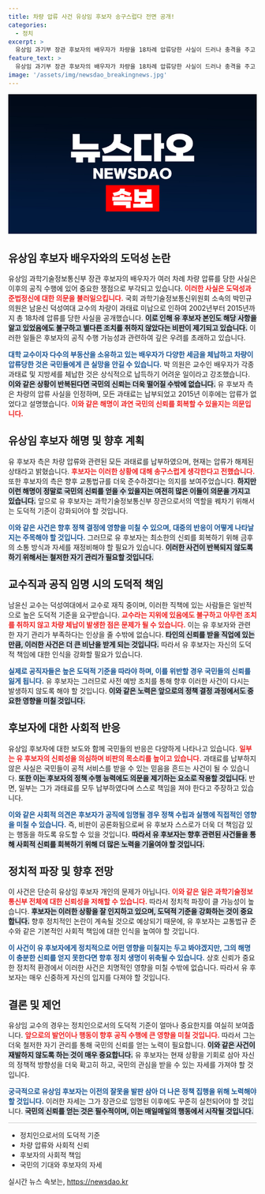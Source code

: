 ```yaml
---
title: 차량 압류 사건 유상임 후보자 송구스럽다 전면 공개!
categories:
  - 정치
excerpt: >
  유상임 과기부 장관 후보자의 배우자가 차량을 18차례 압류당한 사실이 드러나 충격을 주고 있습니다. 도덕성 문제를 제기한 의원의 비판에 후보자는 과태료를 모두 납부했다고 해명했습니다.
feature_text: >
  유상임 과기부 장관 후보자의 배우자가 차량을 18차례 압류당한 사실이 드러나 충격을 주고 있습니다. 도덕성 문제를 제기한 의원의 비판에 후보자는 과태료를 모두 납부했다고 해명했습니다.
image: '/assets/img/newsdao_breakingnews.jpg'
---
```


<p><img src="/assets/img/newsdao_breakingnews.jpg" alt="firstkoreanews 속보" /></p>

<h2 data-ke-size="size26">유상임 후보자 배우자와의 도덕성 논란</h2>

<p data-ke-size="size16">유상임 과학기술정보통신부 장관 후보자의 배우자가 여러 차례 차량 압류를 당한 사실은 이후의 공직 수행에 있어 중요한 쟁점으로 부각되고 있습니다. <b><span style="color: #ee2323;">이러한 사실은 도덕성과 준법정신에 대한 의문을 불러일으킵니다.</span></b> 국회 과학기술정보통신위원회 소속의 박민규 의원은 남윤신 덕성여대 교수의 차량이 과태료 미납으로 인하여 2002년부터 2015년까지 총 18차례 압류를 당한 사실을 공개했습니다. <b><span style="background-color: #21538527;">이로 인해 유 후보자 본인도 해당 사항을 알고 있었음에도 불구하고 별다른 조치를 취하지 않았다는 비판이 제기되고 있습니다.</span></b> 이러한 일들은 후보자의 공직 수행 가능성과 관련하여 깊은 우려를 초래하고 있습니다.</p>

<p data-ke-size="size16"><b><span style="color: #1a5490;">대학 교수이자 다수의 부동산을 소유하고 있는 배우자가 다양한 세금을 체납하고 차량이 압류당한 것은 국민들에게 큰 실망을 안길 수 있습니다.</span></b> 박 의원은 교수인 배우자가 각종 과태료 및 지방세를 체납한 것은 상식적으로 납득하기 어려운 일이라고 강조했습니다. <b><span style="background-color: #21538527;">이와 같은 상황이 반복된다면 국민의 신뢰는 더욱 떨어질 수밖에 없습니다.</span></b> 유 후보자 측은 차량의 압류 사실을 인정하며, 모든 과태료는 납부되었고 2015년 이후에는 압류가 없었다고 설명했습니다. <b><span style="color: #ee2323;">이와 같은 해명이 과연 국민의 신뢰를 회복할 수 있을지는 의문입니다.</span></b></p>

<h2 data-ke-size="size26">유상임 후보자 해명 및 향후 계획</h2>

<p data-ke-size="size16">유 후보자 측은 차량 압류와 관련된 모든 과태료를 납부하였으며, 현재는 압류가 해제된 상태라고 밝혔습니다. <b><span style="color: #ee2323;">후보자는 이러한 상황에 대해 송구스럽게 생각한다고 전했습니다.</span></b> 또한 후보자의 측은 향후 교통법규를 더욱 준수하겠다는 의지를 보여주었습니다. <b><span style="background-color: #21538527;">하지만 이런 해명이 정말로 국민의 신뢰를 얻을 수 있을지는 여전히 많은 이들이 의문을 가지고 있습니다.</span></b> 앞으로 유 후보자는 과학기술정보통신부 장관으로서의 역할을 꿰차기 위해서는 도덕적 기준이 강화되어야 할 것입니다.</p>

<p data-ke-size="size16"><b><span style="color: #1a5490;">이와 같은 사건은 향후 정책 결정에 영향을 미칠 수 있으며, 대중의 반응이 어떻게 나타날지는 주목해야 할 것입니다.</span></b> 그러므로 유 후보자는 최소한의 신뢰를 회복하기 위해 금후의 소통 방식과 자세를 재정비해야 할 필요가 있습니다. <b><span style="background-color: #21538527;">이러한 사건이 반복되지 않도록 하기 위해서는 철저한 자기 관리가 필요할 것입니다.</span></b></p>

<h2 data-ke-size="size26">교수직과 공직 임명 시의 도덕적 책임</h2>

<p data-ke-size="size16">남윤신 교수는 덕성여대에서 교수로 재직 중이며, 이러한 직책에 있는 사람들은 일반적으로 높은 도덕적 기준을 요구받습니다. <b><span style="color: #ee2323;">교수라는 지위에 있음에도 불구하고 아무런 조치를 취하지 않고 차량 체납이 발생한 점은 문제가 될 수 있습니다.</span></b> 이는 유 후보자와 관련한 자기 관리가 부족하다는 인상을 줄 수밖에 없습니다. <b><span style="background-color: #21538527;">타인의 신뢰를 받을 직업에 있는 만큼, 이러한 사건은 더 큰 비난을 받게 되는 것입니다.</span></b> 따라서 유 후보자는 자신의 도덕적 책임에 대한 인식을 강화할 필요가 있습니다.</p>

<p data-ke-size="size16"><b><span style="color: #1a5490;">실제로 공직자들은 높은 도덕적 기준을 따라야 하며, 이를 위반할 경우 국민들의 신뢰를 잃게 됩니다.</span></b> 유 후보자는 그러므로 사전 예방 조치를 통해 향후 이러한 사건이 다시는 발생하지 않도록 해야 할 것입니다. <b><span style="background-color: #21538527;">이와 같은 노력은 앞으로의 정책 결정 과정에서도 중요한 영향을 미칠 것입니다.</span></b></p>

<h2 data-ke-size="size26">후보자에 대한 사회적 반응</h2>

<p data-ke-size="size16">유상임 후보자에 대한 보도와 함께 국민들의 반응은 다양하게 나타나고 있습니다. <b><span style="color: #ee2323;">일부는 유 후보자의 신뢰성을 의심하며 비판의 목소리를 높이고 있습니다.</span></b> 과태료를 납부하지 않은 사실은 국민들이 공적 서비스를 받을 수 있는 믿음을 흔드는 사건이 될 수 있습니다. <b><span style="background-color: #21538527;">또한 이는 후보자의 정책 수행 능력에도 의문을 제기하는 요소로 작용할 것입니다.</span></b> 반면, 일부는 그가 과태료를 모두 납부하였다며 스스로 책임을 져야 한다고 주장하고 있습니다.</p>

<p data-ke-size="size16"><b><span style="color: #1a5490;">이와 같은 사회적 의견은 후보자가 공직에 임명될 경우 정책 수립과 실행에 직접적인 영향을 미칠 수 있습니다.</span></b> 즉, 비판이 공론화됨으로써 유 후보자 스스로가 더욱 더 책임감 있는 행동을 하도록 유도할 수 있을 것입니다. <b><span style="background-color: #21538527;">따라서 유 후보자는 향후 관련된 사건들을 통해 사회적 신뢰를 회복하기 위해 더 많은 노력을 기울여야 할 것입니다.</span></b></p>

<h2 data-ke-size="size26">정치적 파장 및 향후 전망</h2>

<p data-ke-size="size16">이 사건은 단순히 유상임 후보자 개인의 문제가 아닙니다. <b><span style="color: #ee2323;">이와 같은 일은 과학기술정보통신부 전체에 대한 신뢰성을 저해할 수 있습니다.</span></b> 따라서 정치적 파장이 클 가능성이 높습니다. <b><span style="background-color: #21538527;">후보자는 이러한 상황을 잘 인지하고 있으며, 도덕적 기준을 강화하는 것이 중요합니다.</span></b> 향후 정치적인 논란이 계속될 것으로 예상되기 때문에, 유 후보자는 교통법규 준수와 같은 기본적인 사회적 책임에 대한 인식을 높여야 할 것입니다.</p>

<p data-ke-size="size16"><b><span style="color: #1a5490;">이 사건이 유 후보자에게 정치적으로 어떤 영향을 미칠지는 두고 봐야겠지만, 그의 해명이 충분한 신뢰를 얻지 못한다면 향후 정치 생명이 위축될 수 있습니다.</span></b> 상호 신뢰가 중요한 정치적 환경에서 이러한 사건은 치명적인 영향을 미칠 수밖에 없습니다. 따라서 유 후보자는 매우 신중하게 자신의 입지를 다져야 할 것입니다.</p>

<h2 data-ke-size="size26">결론 및 제언</h2>

<p data-ke-size="size16">유상임 교수의 경우는 정치인으로서의 도덕적 기준이 얼마나 중요한지를 여실히 보여줍니다. <b><span style="color: #ee2323;">앞으로의 발언이나 행동이 향후 공직 수행에 큰 영향을 미칠 것입니다.</span></b> 따라서 그는 더욱 철저한 자기 관리를 통해 국민의 신뢰를 얻는 노력이 필요합니다. <b><span style="background-color: #21538527;">이와 같은 사건이 재발하지 않도록 하는 것이 매우 중요합니다.</span></b> 유 후보자는 현재 상황을 기회로 삼아 자신의 정책적 방향성을 더욱 확고히 하고, 국민의 관심을 받을 수 있는 자세를 가져야 할 것입니다.</p>

<p data-ke-size="size16"><b><span style="color: #1a5490;">궁극적으로 유상임 후보자는 이전의 잘못을 발판 삼아 더 나은 정책 집행을 위해 노력해야 할 것입니다.</span></b> 이러한 자세는 그가 장관으로 임명된 이후에도 꾸준히 실천되어야 할 것입니다. <b><span style="background-color: #21538527;">국민의 신뢰를 얻는 것은 필수적이며, 이는 매일매일의 행동에서 시작될 것입니다.</span></b></p>

<hr style="height: 1px; border: none; background-color: #cccccc;"/>

<ul>
    <li>정치인으로서의 도덕적 기준</li>
    <li>차량 압류와 사회적 신뢰</li>
    <li>후보자의 사회적 책임</li>
    <li>국민의 기대와 후보자의 자세</li>
</ul>
실시간 뉴스 속보는, <a href="https://newsdao.kr" rel="dofollow">https://newsdao.kr</a>


